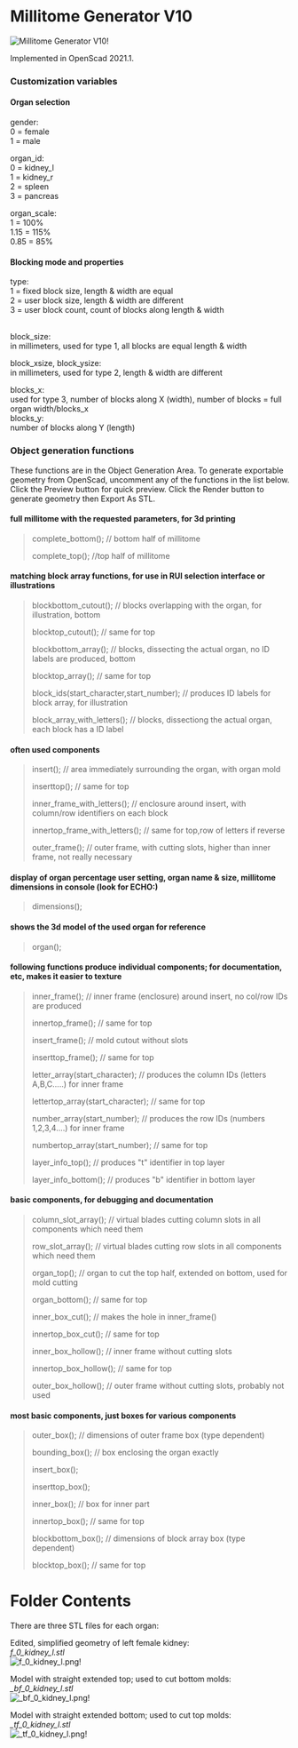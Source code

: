 # Millitome Generator V10

![Millitome Generator V10!](images/Millitome-Generator-V10.png "Millitome Generator V10")

Implemented in OpenScad 2021.1.<br>


<h3>Customization variables</h3>
<h4>Organ selection</h4>

gender:<br> 
0 = female<br>
1 = male<br>

organ_id:<br>
0 = kidney_l<br>
1 = kidney_r<br>
2 = spleen<br>
3 = pancreas<br>

organ_scale:<br>
1 = 100%<br>
1.15 = 115%<br>
0.85 = 85%<br>

<h4>Blocking mode and properties</h4>
type:<br>
1 = fixed block size, length & width are equal<br>
2 = user block size, length & width are different<br>
3 = user block count, count of blocks along length & width<br><br>

block_size:<br>
in millimeters, used for type 1, all blocks are equal length & width<br>

block_xsize, block_ysize:<br>
in millimeters, used for type 2, length & width are different<br>

blocks_x:<br>
used for type 3, number of blocks along X (width), number of blocks = full organ width/blocks_x<br>
blocks_y:<br>
number of blocks along Y (length)<br>

<h3>Object generation functions</h3>

These functions are in the Object Generation Area. To generate exportable geometry from OpenScad, uncomment any of the functions in the list below. Click the Preview button for quick preview. Click the Render button to generate geometry then Export As STL.<br>

<h4>full millitome with the requested parameters, for 3d printing</h4>

> complete_bottom();  // bottom half of millitome
> 
> complete_top();   //top half of millitome

<h4>matching block array functions, for use in RUI selection interface or illustrations</h4>

> blockbottom_cutout();    // blocks overlapping with the organ, for illustration, bottom
> 
> blocktop_cutout();    // same for top
> 
> blockbottom_array();    // blocks, dissecting the actual organ, no ID labels are produced, bottom
> 
> blocktop_array();    // same for top  
> 
> block_ids(start_character,start_number);    // produces ID labels for block array, for illustration
> 
> block_array_with_letters();    // blocks, dissectiong the actual organ, each block has a ID label


<h4>often used components</h4>

> insert();    // area immediately surrounding the organ, with organ mold
> 
> inserttop();    // same for top
> 
> inner_frame_with_letters();    // enclosure around insert, with column/row identifiers on each block
> 
> innertop_frame_with_letters();    // same for top,row of letters if reverse
>
> outer_frame();    // outer frame, with cutting slots, higher than inner frame, not really necessary


<h4>display of organ percentage user setting, organ name & size, millitome dimensions in console (look for ECHO:)</h4>

> dimensions(); 

<h4>shows the 3d model of the used organ for reference</h4>

> organ();


<h4>following functions produce individual components; for documentation, etc, makes it easier to texture</h4>

> inner_frame();    // inner frame (enclosure) around insert, no col/row IDs are produced
> 
> innertop_frame();    // same for top
> 
> insert_frame();    // mold cutout without slots
> 
> inserttop_frame();    // same for top
> 
> letter_array(start_character);    // produces the column IDs (letters A,B,C.....) for inner frame
> 
> lettertop_array(start_character);    // same for top
> 
> number_array(start_number);    // produces the row IDs (numbers 1,2,3,4....) for inner frame
> 
> numbertop_array(start_number);    // same for top
> 
> layer_info_top();    // produces "t" identifier in top layer
> 
> layer_info_bottom();    // produces "b" identifier in bottom layer


<h4>basic components, for debugging and documentation</h4>

> column_slot_array();    // virtual blades cutting column slots in all components which need them
> 
> row_slot_array();    // virtual blades cutting row slots in all components which need them
> 
> organ_top();    // organ to cut the top half, extended on bottom, used for mold cutting
> 
> organ_bottom();    // same for top
> 
> inner_box_cut();    // makes the hole in inner_frame()
> 
> innertop_box_cut();    // same for top
> 
> inner_box_hollow();    // inner frame without cutting slots
> 
> innertop_box_hollow();    // same for top
> 
> outer_box_hollow();    // outer frame without cutting slots, probably not used

<h4>most basic components, just boxes for various components</h4>

> outer_box();    // dimensions of outer frame box (type dependent)
> 
> bounding_box();    // box enclosing the organ exactly
> 
> insert_box();
> 
> inserttop_box();
> 
> inner_box();    // box for inner part
> 
> innertop_box();    // same for top
> 
> blockbottom_box();    // dimensions of block array box (type dependent)
> 
> blocktop_box();    // same for top

# Folder Contents


There are three STL files for each organ:

Edited, simplified geometry of left female kidney:<br>
<em>f_0_kidney_l.stl</em><br>
![f_0_kidney_l.png!](images/f_0_kidney_l.png "f_0_kidney_l.png")

Model with straight extended top; used to cut bottom molds:<br>
<em>_bf_0_kidney_l.stl</em><br>
![_bf_0_kidney_l.png!](images/_bf_0_kidney_l.png "_bf_0_kidney_l.png")

Model with straight extended bottom; used to cut top molds:<br>
<em>_tf_0_kidney_l.stl</em><br>
![_tf_0_kidney_l.png!](images/_tf_0_kidney_l.png "_tf_0_kidney_l.png")

